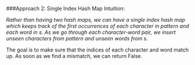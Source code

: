###Approach 2: Single Index Hash Map
Intuition:

*Rather than having two hash maps, we can have a single index hash map which keeps track of the first occurrences of each character in pattern and each word in s. As we go through each character-word pair, we insert unseen characters from pattern and unseen words from s.*

The goal is to make sure that the indices of each character and word match up. As soon as we find a mismatch, we can return False.